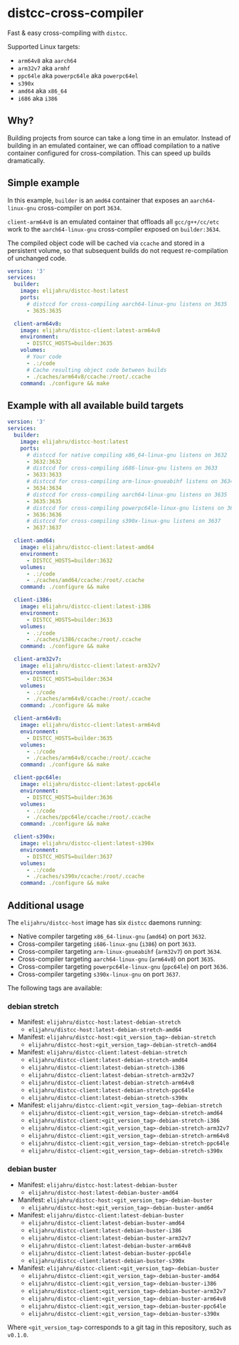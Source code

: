# distcc-cross-compiler

Fast & easy cross-compiling with `distcc`.

Supported Linux targets:

* `arm64v8` aka `aarch64`
* `arm32v7` aka `armhf`
* `ppc64le` aka `powerpc64le` aka `powerpc64el`
* `s390x`
* `amd64` aka `x86_64`
* `i686` aka `i386`

## Why?

Building projects from source can take a long time in an emulator. Instead of building in an emulated container, we can offload compilation to a native container configured for cross-compilation. This can speed up builds dramatically.

## Simple example

In this example, `builder` is an `amd64` container that exposes an `aarch64-linux-gnu` cross-compiler on port `3634`.

`client-arm64v8` is an emulated container that offloads all `gcc/g++/cc/etc` work to the `aarch64-linux-gnu` cross-compiler exposed on `builder:3634`.

The compiled object code will be cached via `ccache` and stored in a persistent volume, so that subsequent builds do not request re-compilation of unchanged code.

```yml
version: '3'
services:
  builder:
    image: elijahru/distcc-host:latest
    ports:
      # distccd for cross-compiling aarch64-linux-gnu listens on 3635
      - 3635:3635

  client-arm64v8:
    image: elijahru/distcc-client:latest-arm64v8
    environment:
      - DISTCC_HOSTS=builder:3635
    volumes:
      # Your code
      - .:/code
      # Cache resulting object code between builds
      - ./caches/arm64v8/ccache:/root/.ccache
    command: ./configure && make
```

## Example with all available build targets

```yml
version: '3'
services:
  builder:
    image: elijahru/distcc-host:latest
    ports:
      # distccd for native compiling x86_64-linux-gnu listens on 3632
      - 3632:3632
      # distccd for cross-compiling i686-linux-gnu listens on 3633
      - 3633:3633
      # distccd for cross-compiling arm-linux-gnueabihf listens on 3634
      - 3634:3634
      # distccd for cross-compiling aarch64-linux-gnu listens on 3635
      - 3635:3635
      # distccd for cross-compiling powerpc64le-linux-gnu listens on 3636
      - 3636:3636
      # distccd for cross-compiling s390x-linux-gnu listens on 3637
      - 3637:3637

  client-amd64:
    image: elijahru/distcc-client:latest-amd64
    environment:
      - DISTCC_HOSTS=builder:3632
    volumes:
      - .:/code
      - ./caches/amd64/ccache:/root/.ccache
    command: ./configure && make

  client-i386:
    image: elijahru/distcc-client:latest-i386
    environment:
      - DISTCC_HOSTS=builder:3633
    volumes:
      - .:/code
      - ./caches/i386/ccache:/root/.ccache
    command: ./configure && make

  client-arm32v7:
    image: elijahru/distcc-client:latest-arm32v7
    environment:
      - DISTCC_HOSTS=builder:3634
    volumes:
      - .:/code
      - ./caches/arm64v8/ccache:/root/.ccache
    command: ./configure && make

  client-arm64v8:
    image: elijahru/distcc-client:latest-arm64v8
    environment:
      - DISTCC_HOSTS=builder:3635
    volumes:
      - .:/code
      - ./caches/arm64v8/ccache:/root/.ccache
    command: ./configure && make

  client-ppc64le:
    image: elijahru/distcc-client:latest-ppc64le
    environment:
      - DISTCC_HOSTS=builder:3636
    volumes:
      - .:/code
      - ./caches/ppc64le/ccache:/root/.ccache
    command: ./configure && make

  client-s390x:
    image: elijahru/distcc-client:latest-s390x
    environment:
      - DISTCC_HOSTS=builder:3637
    volumes:
      - .:/code
      - ./caches/s390x/ccache:/root/.ccache
    command: ./configure && make
```

## Additional usage

The `elijahru/distcc-host` image has six `distcc` daemons running:

* Native compiler targeting `x86_64-linux-gnu` (`amd64`) on port `3632`.
* Cross-compiler targeting `i686-linux-gnu` (`i386`) on port `3633`.
* Cross-compiler targeting `arm-linux-gnueabihf` (`arm32v7`) on port `3634`.
* Cross-compiler targeting `aarch64-linux-gnu` (`arm64v8`) on port `3635`.
* Cross-compiler targeting `powerpc64le-linux-gnu` (`ppc64le`) on port `3636`.
* Cross-compiler targeting `s390x-linux-gnu` on port `3637`.

The following tags are available:

### debian stretch

* Manifest: `elijahru/distcc-host:latest-debian-stretch`
  * `elijahru/distcc-host:latest-debian-stretch-amd64`
* Manifest: `elijahru/distcc-host:<git_version_tag>-debian-stretch`
  * `elijahru/distcc-host:<git_version_tag>-debian-stretch-amd64`
* Manifest: `elijahru/distcc-client:latest-debian-stretch`
  * `elijahru/distcc-client:latest-debian-stretch-amd64`
  * `elijahru/distcc-client:latest-debian-stretch-i386`
  * `elijahru/distcc-client:latest-debian-stretch-arm32v7`
  * `elijahru/distcc-client:latest-debian-stretch-arm64v8`
  * `elijahru/distcc-client:latest-debian-stretch-ppc64le`
  * `elijahru/distcc-client:latest-debian-stretch-s390x`
* Manifest: `elijahru/distcc-client:<git_version_tag>-debian-stretch`
  * `elijahru/distcc-client:<git_version_tag>-debian-stretch-amd64`
  * `elijahru/distcc-client:<git_version_tag>-debian-stretch-i386`
  * `elijahru/distcc-client:<git_version_tag>-debian-stretch-arm32v7`
  * `elijahru/distcc-client:<git_version_tag>-debian-stretch-arm64v8`
  * `elijahru/distcc-client:<git_version_tag>-debian-stretch-ppc64le`
  * `elijahru/distcc-client:<git_version_tag>-debian-stretch-s390x`

### debian buster

* Manifest: `elijahru/distcc-host:latest-debian-buster`
  * `elijahru/distcc-host:latest-debian-buster-amd64`
* Manifest: `elijahru/distcc-host:<git_version_tag>-debian-buster`
  * `elijahru/distcc-host:<git_version_tag>-debian-buster-amd64`
* Manifest: `elijahru/distcc-client:latest-debian-buster`
  * `elijahru/distcc-client:latest-debian-buster-amd64`
  * `elijahru/distcc-client:latest-debian-buster-i386`
  * `elijahru/distcc-client:latest-debian-buster-arm32v7`
  * `elijahru/distcc-client:latest-debian-buster-arm64v8`
  * `elijahru/distcc-client:latest-debian-buster-ppc64le`
  * `elijahru/distcc-client:latest-debian-buster-s390x`
* Manifest: `elijahru/distcc-client:<git_version_tag>-debian-buster`
  * `elijahru/distcc-client:<git_version_tag>-debian-buster-amd64`
  * `elijahru/distcc-client:<git_version_tag>-debian-buster-i386`
  * `elijahru/distcc-client:<git_version_tag>-debian-buster-arm32v7`
  * `elijahru/distcc-client:<git_version_tag>-debian-buster-arm64v8`
  * `elijahru/distcc-client:<git_version_tag>-debian-buster-ppc64le`
  * `elijahru/distcc-client:<git_version_tag>-debian-buster-s390x`

Where `<git_version_tag>` corresponds to a git tag in this repository, such as `v0.1.0`.
